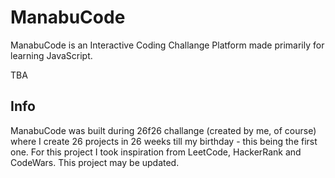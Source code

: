 # ManabuCode
ManabuCode is an Interactive Coding Challange Platform made primarily for learning JavaScript.

TBA

## Info
ManabuCode was built during 26f26 challange (created by me, of course) where I create 26 projects in 26 weeks till my birthday - this being the first one.
For this project I took inspiration from LeetCode, HackerRank and CodeWars. This project may be updated.
